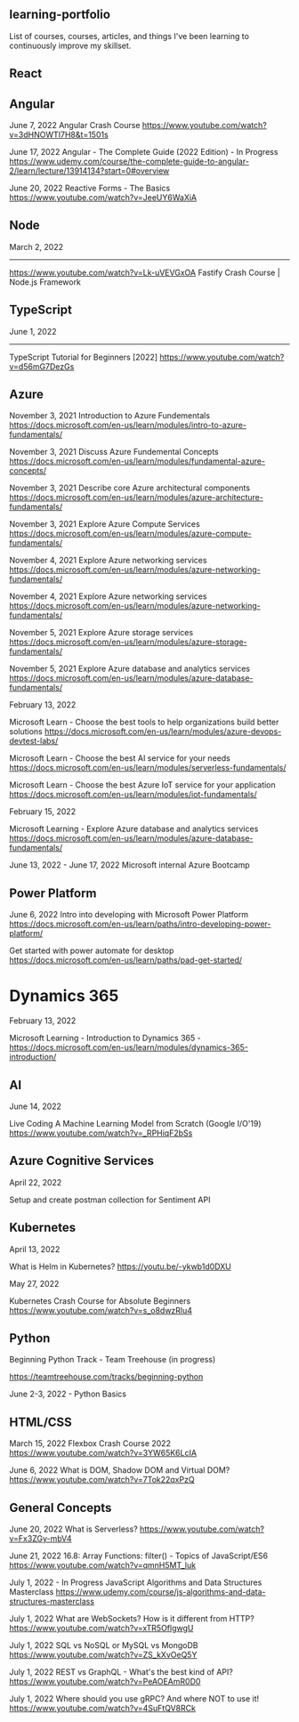 ## learning-portfolio
List of courses, courses, articles, and things I've been learning to continuously improve my skillset.

## React


## Angular

June 7, 2022
Angular Crash Course
https://www.youtube.com/watch?v=3dHNOWTI7H8&t=1501s

June 17, 2022
Angular - The Complete Guide (2022 Edition) - In Progress
https://www.udemy.com/course/the-complete-guide-to-angular-2/learn/lecture/13914134?start=0#overview

June 20, 2022
Reactive Forms - The Basics
https://www.youtube.com/watch?v=JeeUY6WaXiA



## Node

March 2, 2022
*******************
https://www.youtube.com/watch?v=Lk-uVEVGxOA
Fastify Crash Course | Node.js Framework

## TypeScript

June 1, 2022

******************
TypeScript Tutorial for Beginners [2022]
https://www.youtube.com/watch?v=d56mG7DezGs

## Azure

November 3, 2021
Introduction to Azure Fundementals
https://docs.microsoft.com/en-us/learn/modules/intro-to-azure-fundamentals/

November 3, 2021
Discuss Azure Fundemental Concepts
https://docs.microsoft.com/en-us/learn/modules/fundamental-azure-concepts/

November 3, 2021
Describe core Azure architectural components
https://docs.microsoft.com/en-us/learn/modules/azure-architecture-fundamentals/

November 3, 2021
Explore Azure Compute Services
https://docs.microsoft.com/en-us/learn/modules/azure-compute-fundamentals/

November 4, 2021
Explore Azure networking services
https://docs.microsoft.com/en-us/learn/modules/azure-networking-fundamentals/

November 4, 2021
Explore Azure networking services
https://docs.microsoft.com/en-us/learn/modules/azure-networking-fundamentals/

November 5, 2021
Explore Azure storage services
https://docs.microsoft.com/en-us/learn/modules/azure-storage-fundamentals/

November 5, 2021
Explore Azure database and analytics services
https://docs.microsoft.com/en-us/learn/modules/azure-database-fundamentals/

February 13, 2022

Microsoft Learn - Choose the best tools to help organizations build better solutions https://docs.microsoft.com/en-us/learn/modules/azure-devops-devtest-labs/

Microsoft Learn - Choose the best AI service for your needs 
https://docs.microsoft.com/en-us/learn/modules/serverless-fundamentals/

Microsoft Learn - Choose the best Azure IoT service for your application https://docs.microsoft.com/en-us/learn/modules/iot-fundamentals/

February 15, 2022

Microsoft Learning - Explore Azure database and analytics services 
https://docs.microsoft.com/en-us/learn/modules/azure-database-fundamentals/

June 13, 2022 - June 17, 2022
Microsoft internal Azure Bootcamp


## Power Platform 

June 6, 2022
Intro into developing with Microsoft Power Platform
https://docs.microsoft.com/en-us/learn/paths/intro-developing-power-platform/

Get started with power automate for desktop
https://docs.microsoft.com/en-us/learn/paths/pad-get-started/


# Dynamics 365

February 13, 2022

Microsoft Learning - Introduction to Dynamics 365 - https://docs.microsoft.com/en-us/learn/modules/dynamics-365-introduction/

## AI

June 14, 2022

Live Coding A Machine Learning Model from Scratch (Google I/O'19)
https://www.youtube.com/watch?v=_RPHiqF2bSs

## Azure Cognitive Services

April 22, 2022

Setup and create postman collection for Sentiment API

## Kubernetes

April 13, 2022

What is Helm in Kubernetes?
https://youtu.be/-ykwb1d0DXU

May 27, 2022

Kubernetes Crash Course for Absolute Beginners
https://www.youtube.com/watch?v=s_o8dwzRlu4

## Python

Beginning Python Track - Team Treehouse (in progress)

https://teamtreehouse.com/tracks/beginning-python

June 2-3, 2022 - 
Python Basics

## HTML/CSS

March 15, 2022
Flexbox Crash Course 2022
https://www.youtube.com/watch?v=3YW65K6LcIA

June 6, 2022
What is DOM, Shadow DOM and Virtual DOM?
https://www.youtube.com/watch?v=7Tok22qxPzQ


## General Concepts 

June 20, 2022
What is Serverless?
https://www.youtube.com/watch?v=Fx3ZGy-mbV4


June 21, 2022
16.8: Array Functions: filter() - Topics of JavaScript/ES6
https://www.youtube.com/watch?v=qmnH5MT_luk

July 1, 2022 - In Progress
JavaScript Algorithms and Data Structures Masterclass
https://www.udemy.com/course/js-algorithms-and-data-structures-masterclass

July 1, 2022
What are WebSockets? How is it different from HTTP?
https://www.youtube.com/watch?v=xTR5OflgwgU

July 1, 2022
SQL vs NoSQL or MySQL vs MongoDB
https://www.youtube.com/watch?v=ZS_kXvOeQ5Y

July 1, 2022
REST vs GraphQL - What's the best kind of API?
https://www.youtube.com/watch?v=PeAOEAmR0D0

July 1, 2022
Where should you use gRPC? And where NOT to use it!
https://www.youtube.com/watch?v=4SuFtQV8RCk